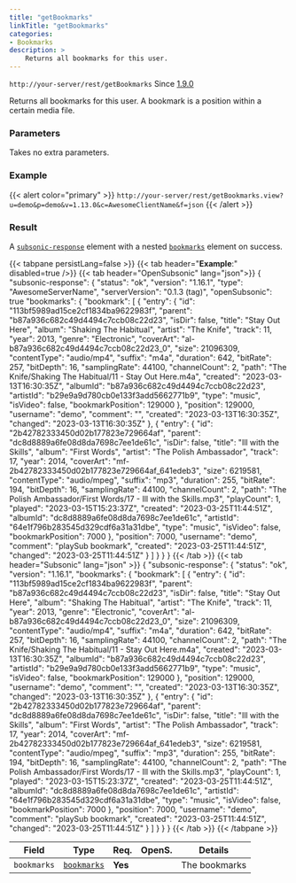 ```yaml
---
title: "getBookmarks"
linkTitle: "getBookmarks"
categories:
- Bookmarks
description: >
    Returns all bookmarks for this user.
---
```


`http://your-server/rest/getBookmarks` Since [1.9.0](../../subsonic-versions)

Returns all bookmarks for this user. A bookmark is a position within a certain media file.

### Parameters

Takes no extra parameters.

### Example

{{< alert color="primary" >}} `http://your-server/rest/getBookmarks.view?u=demo&p=demo&v=1.13.0&c=AwesomeClientName&f=json` {{< /alert >}}

### Result

A [`subsonic-response`](../../responses/subsonic-response) element with a nested [`bookmarks`](../../responses/bookmarks) element on success.

{{< tabpane persistLang=false >}}
{{< tab header="**Example**:" disabled=true />}}
{{< tab header="OpenSubsonic" lang="json">}}
{
  "subsonic-response": {
    "status": "ok",
    "version": "1.16.1",
    "type": "AwesomeServerName",
    "serverVersion": "0.1.3 (tag)",
    "openSubsonic": true
    "bookmarks": {
      "bookmark": [
        {
          "entry": {
            "id": "113bf5989ad15ce2cf1834ba9622983f",
            "parent": "b87a936c682c49d4494c7ccb08c22d23",
            "isDir": false,
            "title": "Stay Out Here",
            "album": "Shaking The Habitual",
            "artist": "The Knife",
            "track": 11,
            "year": 2013,
            "genre": "Electronic",
            "coverArt": "al-b87a936c682c49d4494c7ccb08c22d23_0",
            "size": 21096309,
            "contentType": "audio/mp4",
            "suffix": "m4a",
            "duration": 642,
            "bitRate": 257,
            "bitDepth": 16,
            "samplingRate": 44100,
            "channelCount": 2,
            "path": "The Knife/Shaking The Habitual/11 - Stay Out Here.m4a",
            "created": "2023-03-13T16:30:35Z",
            "albumId": "b87a936c682c49d4494c7ccb08c22d23",
            "artistId": "b29e9a9d780cb0e133f3add5662771b9",
            "type": "music",
            "isVideo": false,
            "bookmarkPosition": 129000
          },
          "position": 129000,
          "username": "demo",
          "comment": "",
          "created": "2023-03-13T16:30:35Z",
          "changed": "2023-03-13T16:30:35Z"
        },
        {
          "entry": {
            "id": "2b42782333450d02b177823e729664af",
            "parent": "dc8d8889a6fe08d8da7698c7ee1de61c",
            "isDir": false,
            "title": "Ill with the Skills",
            "album": "First Words",
            "artist": "The Polish Ambassador",
            "track": 17,
            "year": 2014,
            "coverArt": "mf-2b42782333450d02b177823e729664af_641edeb3",
            "size": 6219581,
            "contentType": "audio/mpeg",
            "suffix": "mp3",
            "duration": 255,
            "bitRate": 194,
            "bitDepth": 16,
            "samplingRate": 44100,
            "channelCount": 2,
            "path": "The Polish Ambassador/First Words/17 - Ill with the Skills.mp3",
            "playCount": 1,
            "played": "2023-03-15T15:23:37Z",
            "created": "2023-03-25T11:44:51Z",
            "albumId": "dc8d8889a6fe08d8da7698c7ee1de61c",
            "artistId": "64e1f796b283545d329cdf6a31a31dbe",
            "type": "music",
            "isVideo": false,
            "bookmarkPosition": 7000
          },
          "position": 7000,
          "username": "demo",
          "comment": "playSub bookmark",
          "created": "2023-03-25T11:44:51Z",
          "changed": "2023-03-25T11:44:51Z"
        }
      ]
    }
  }
}
{{< /tab >}}
{{< tab header="Subsonic" lang="json" >}}
{
  "subsonic-response": {
    "status": "ok",
    "version": "1.16.1",
    "bookmarks": {
      "bookmark": [
        {
          "entry": {
            "id": "113bf5989ad15ce2cf1834ba9622983f",
            "parent": "b87a936c682c49d4494c7ccb08c22d23",
            "isDir": false,
            "title": "Stay Out Here",
            "album": "Shaking The Habitual",
            "artist": "The Knife",
            "track": 11,
            "year": 2013,
            "genre": "Electronic",
            "coverArt": "al-b87a936c682c49d4494c7ccb08c22d23_0",
            "size": 21096309,
            "contentType": "audio/mp4",
            "suffix": "m4a",
            "duration": 642,
            "bitRate": 257,
            "bitDepth": 16,
            "samplingRate": 44100,
            "channelCount": 2,
            "path": "The Knife/Shaking The Habitual/11 - Stay Out Here.m4a",
            "created": "2023-03-13T16:30:35Z",
            "albumId": "b87a936c682c49d4494c7ccb08c22d23",
            "artistId": "b29e9a9d780cb0e133f3add5662771b9",
            "type": "music",
            "isVideo": false,
            "bookmarkPosition": 129000
          },
          "position": 129000,
          "username": "demo",
          "comment": "",
          "created": "2023-03-13T16:30:35Z",
          "changed": "2023-03-13T16:30:35Z"
        },
        {
          "entry": {
            "id": "2b42782333450d02b177823e729664af",
            "parent": "dc8d8889a6fe08d8da7698c7ee1de61c",
            "isDir": false,
            "title": "Ill with the Skills",
            "album": "First Words",
            "artist": "The Polish Ambassador",
            "track": 17,
            "year": 2014,
            "coverArt": "mf-2b42782333450d02b177823e729664af_641edeb3",
            "size": 6219581,
            "contentType": "audio/mpeg",
            "suffix": "mp3",
            "duration": 255,
            "bitRate": 194,
            "bitDepth": 16,
            "samplingRate": 44100,
            "channelCount": 2,
            "path": "The Polish Ambassador/First Words/17 - Ill with the Skills.mp3",
            "playCount": 1,
            "played": "2023-03-15T15:23:37Z",
            "created": "2023-03-25T11:44:51Z",
            "albumId": "dc8d8889a6fe08d8da7698c7ee1de61c",
            "artistId": "64e1f796b283545d329cdf6a31a31dbe",
            "type": "music",
            "isVideo": false,
            "bookmarkPosition": 7000
          },
          "position": 7000,
          "username": "demo",
          "comment": "playSub bookmark",
          "created": "2023-03-25T11:44:51Z",
          "changed": "2023-03-25T11:44:51Z"
        }
      ]
    }
  }
}
{{< /tab >}}
{{< /tabpane >}}

| Field |  Type | Req. | OpenS. | Details |
| --- | --- | --- | --- | --- |
| `bookmarks` | [`bookmarks`](../../responses/bookmarks) | **Yes** |     | The bookmarks |
